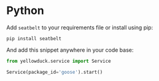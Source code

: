 # Python

Add ``seatbelt`` to your requirements file or install using pip:
```
pip install seatbelt
```

And add this snippet anywhere in your code base:

```python
from yellowduck.service import Service

Service(package_id='goose').start()
```
